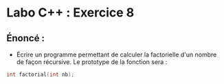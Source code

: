 # Labo C++ : Exercice 8

## Énoncé :

- Écrire un programme permettant de calculer la factorielle d'un nombre de façon récursive.
Le prototype de la fonction sera :
``` cpp
int factorial(int nb);
```